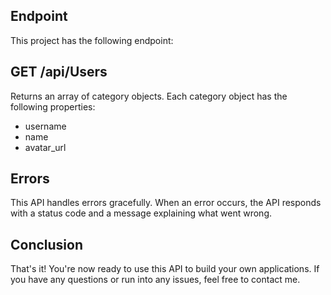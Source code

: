 ## Endpoint
This project has the following endpoint:

##  GET /api/Users
Returns an array of category objects. Each category object has the following properties:

- username
- name
- avatar_url

## Errors
This API handles errors gracefully. When an error occurs, the API responds with a status code and a message explaining what went wrong.

## Conclusion

That's it! You're now ready to use this API to build your own applications. If you have any questions or run into any issues, feel free to contact me.

